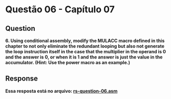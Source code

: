 # Questão 06 - Capítulo 07

## Question

**6.  Using conditional assembly, modify the MULACC macro defined in this chapter
to not only eliminate the redundant looping but also not generate the loop
instruction itself in the case that the multiplier in the operand is 0 and the answer
is 0, or when it is 1 and the answer is just the value in the accumulator. (Hint:
Use the power macro as an example.)**
<br/>

## Response

**Essa resposta está no arquivo: <a href="./rs-question-06.asm">rs-question-06.asm</a></p>**
